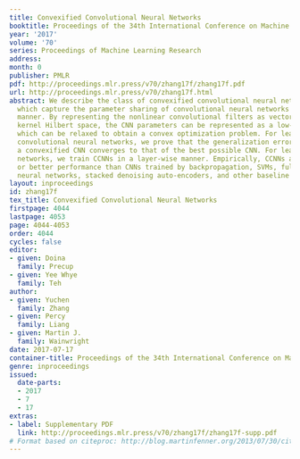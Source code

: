 ```yaml
---
title: Convexified Convolutional Neural Networks
booktitle: Proceedings of the 34th International Conference on Machine Learning
year: '2017'
volume: '70'
series: Proceedings of Machine Learning Research
address: 
month: 0
publisher: PMLR
pdf: http://proceedings.mlr.press/v70/zhang17f/zhang17f.pdf
url: http://proceedings.mlr.press/v70/zhang17f.html
abstract: We describe the class of convexified convolutional neural networks (CCNNs),
  which capture the parameter sharing of convolutional neural networks in a convex
  manner. By representing the nonlinear convolutional filters as vectors in a reproducing
  kernel Hilbert space, the CNN parameters can be represented as a low-rank matrix,
  which can be relaxed to obtain a convex optimization problem. For learning two-layer
  convolutional neural networks, we prove that the generalization error obtained by
  a convexified CNN converges to that of the best possible CNN. For learning deeper
  networks, we train CCNNs in a layer-wise manner. Empirically, CCNNs achieve competitive
  or better performance than CNNs trained by backpropagation, SVMs, fully-connected
  neural networks, stacked denoising auto-encoders, and other baseline methods.
layout: inproceedings
id: zhang17f
tex_title: Convexified Convolutional Neural Networks
firstpage: 4044
lastpage: 4053
page: 4044-4053
order: 4044
cycles: false
editor:
- given: Doina
  family: Precup
- given: Yee Whye
  family: Teh
author:
- given: Yuchen
  family: Zhang
- given: Percy
  family: Liang
- given: Martin J.
  family: Wainwright
date: 2017-07-17
container-title: Proceedings of the 34th International Conference on Machine Learning
genre: inproceedings
issued:
  date-parts:
  - 2017
  - 7
  - 17
extras:
- label: Supplementary PDF
  link: http://proceedings.mlr.press/v70/zhang17f/zhang17f-supp.pdf
# Format based on citeproc: http://blog.martinfenner.org/2013/07/30/citeproc-yaml-for-bibliographies/
---
```

